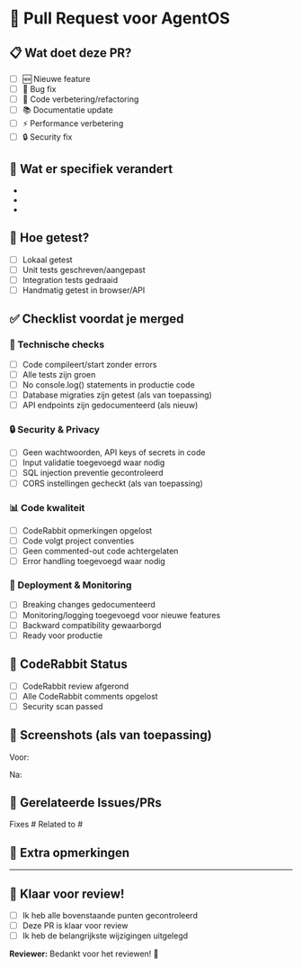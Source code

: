 # 🚀 Pull Request voor AgentOS

## 📋 Wat doet deze PR?
<!-- Beschrijf kort wat er verandert en waarom -->

- [ ] 🆕 Nieuwe feature
- [ ] 🐛 Bug fix
- [ ] 🎨 Code verbetering/refactoring
- [ ] 📚 Documentatie update
- [ ] ⚡ Performance verbetering
- [ ] 🔒 Security fix

## 🎯 Wat er specifiek verandert
<!-- Lijst van concrete wijzigingen -->

- 
- 
- 

## 🧪 Hoe getest?
<!-- Hoe heb je gecontroleerd dat het werkt? -->

- [ ] Lokaal getest
- [ ] Unit tests geschreven/aangepast
- [ ] Integration tests gedraaid
- [ ] Handmatig getest in browser/API

## ✅ Checklist voordat je merged

### 🔧 Technische checks
- [ ] Code compileert/start zonder errors
- [ ] Alle tests zijn groen
- [ ] No console.log() statements in productie code
- [ ] Database migraties zijn getest (als van toepassing)
- [ ] API endpoints zijn gedocumenteerd (als nieuw)

### 🔒 Security & Privacy  
- [ ] Geen wachtwoorden, API keys of secrets in code
- [ ] Input validatie toegevoegd waar nodig
- [ ] SQL injection preventie gecontroleerd
- [ ] CORS instellingen gecheckt (als van toepassing)

### 📊 Code kwaliteit
- [ ] CodeRabbit opmerkingen opgelost
- [ ] Code volgt project conventies
- [ ] Geen commented-out code achtergelaten
- [ ] Error handling toegevoegd waar nodig

### 🚀 Deployment & Monitoring
- [ ] Breaking changes gedocumenteerd
- [ ] Monitoring/logging toegevoegd voor nieuwe features
- [ ] Backward compatibility gewaarborgd
- [ ] Ready voor productie

## 🤖 CodeRabbit Status
<!-- CodeRabbit vult dit automatisch in -->

- [ ] CodeRabbit review afgerond
- [ ] Alle CodeRabbit comments opgelost
- [ ] Security scan passed

## 📸 Screenshots (als van toepassing)
<!-- Als je UI wijzigingen hebt, voeg screenshots toe -->

Voor:
<!-- Screenshot van oude situatie -->

Na:
<!-- Screenshot van nieuwe situatie -->

## 🔗 Gerelateerde Issues/PRs
<!-- Link naar relevante issues of andere PRs -->

Fixes #
Related to #

## 📝 Extra opmerkingen
<!-- Alles wat de reviewer moet weten -->

---

## 🎉 Klaar voor review!
<!-- Vink dit af als alles bovenstaand is gecontroleerd -->

- [ ] Ik heb alle bovenstaande punten gecontroleerd
- [ ] Deze PR is klaar voor review
- [ ] Ik heb de belangrijkste wijzigingen uitgelegd

**Reviewer:** Bedankt voor het reviewen! 🙏